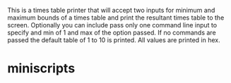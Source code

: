 This is a times table printer that will accept two inputs for minimum and maximum bounds of a times table
and print the resultant times table to the screen. Optionally you can include pass only one command line 
input to specify and min of 1 and max of the option passed. If no commands are passed the default table
of 1 to 10 is printed. All values are printed in hex. 
# miniscripts
